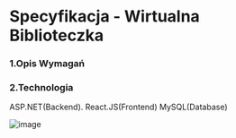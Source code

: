 # Specyfikacja - Wirtualna Biblioteczka

### 1.Opis Wymagań


### 2.Technologia
ASP.NET(Backend).
React.JS(Frontend)
MySQL(Database)
      
![image](https://user-images.githubusercontent.com/56208135/139539073-5cf6cc5b-cd04-40c7-b59d-4254af0aeada.png)
